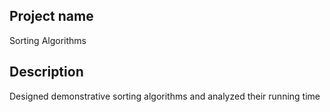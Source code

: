 ## Project name 
Sorting Algorithms

## Description
Designed demonstrative sorting algorithms and analyzed their running time
